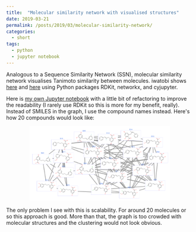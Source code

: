 ```yaml
---
title:  "Molecular similarity network with visualised structures"
date: 2019-03-21
permalink: /posts/2019/03/molecular-similarity-network/
categories: 
  - short
tags:
  - python
  - jupyter notebook
---
```


Analogous to a Sequence Similarity Network (SSN), molecular similarity network visualises Tanimoto similarity between molecules. iwatobi shows [here](https://iwatobipen.wordpress.com/2019/03/19/draw-molecular-network-on-jupyter-notebook-with-rdkit-and-cytoscape-js-rdkit-cytoscape/) and [here](https://iwatobipen.wordpress.com/2019/03/20/draw-molecular-network-on-jupyter-notebook-with-rdkit-and-cytoscape-js-2-rdkit-cytoscape/) using Python packages RDKit, networkx, and cyjupyter.

Here is [my own Jupyter notebook](/files/molecular_similarity_network.ipynb) with a little bit of refactoring to improve the readability (I rarely use RDKit so this is more for my benefit, really). Instead of SMILES in the graph, I use the compound names instead. Here's how 20 compounds would look like:

<p align="center">
  <img src="/images/msn.png" height="200px"/>
</p>

The only problem I see with this is scalability. For around 20 molecules or so this approach is good. More than that, the graph is too crowded with molecular structures and the clustering would not look obvious.

